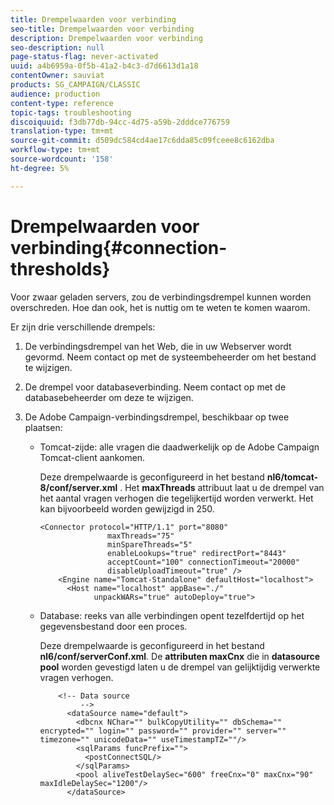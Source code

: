```yaml
---
title: Drempelwaarden voor verbinding
seo-title: Drempelwaarden voor verbinding
description: Drempelwaarden voor verbinding
seo-description: null
page-status-flag: never-activated
uuid: a4b6959a-0f5b-41a2-b4c3-d7d6613d1a18
contentOwner: sauviat
products: SG_CAMPAIGN/CLASSIC
audience: production
content-type: reference
topic-tags: troubleshooting
discoiquuid: f3db77db-94cc-4d75-a59b-2dddce776759
translation-type: tm+mt
source-git-commit: d509dc584cd4ae17c6dda85c09fceee8c6162dba
workflow-type: tm+mt
source-wordcount: '158'
ht-degree: 5%

---
```



# Drempelwaarden voor verbinding{#connection-thresholds}

Voor zwaar geladen servers, zou de verbindingsdrempel kunnen worden overschreden. Hoe dan ook, het is nuttig om te weten te komen waarom.

Er zijn drie verschillende drempels:

1. De verbindingsdrempel van het Web, die in uw Webserver wordt gevormd. Neem contact op met de systeembeheerder om het bestand te wijzigen.
1. De drempel voor databaseverbinding. Neem contact op met de databasebeheerder om deze te wijzigen.
1. De Adobe Campaign-verbindingsdrempel, beschikbaar op twee plaatsen:

   * Tomcat-zijde: alle vragen die daadwerkelijk op de Adobe Campaign Tomcat-client aankomen.

      Deze drempelwaarde is geconfigureerd in het bestand **nl6/tomcat-8/conf/server.xml** . Het **maxThreads** attribuut laat u de drempel van het aantal vragen verhogen die tegelijkertijd worden verwerkt. Het kan bijvoorbeeld worden gewijzigd in 250.

      ```
      <Connector protocol="HTTP/1.1" port="8080"
                     maxThreads="75"
                     minSpareThreads="5"
                     enableLookups="true" redirectPort="8443"
                     acceptCount="100" connectionTimeout="20000"
                     disableUploadTimeout="true" />
          <Engine name="Tomcat-Standalone" defaultHost="localhost">
            <Host name="localhost" appBase="./"
                  unpackWARs="true" autoDeploy="true">
      ```

   * Database: reeks van alle verbindingen opent tezelfdertijd op het gegevensbestand door een proces.

      Deze drempelwaarde is geconfigureerd in het bestand **nl6/conf/serverConf.xml**. De **attributen maxCnx** die in **datasource pool** worden gevestigd laten u de drempel van gelijktijdig verwerkte vragen verhogen.

      ```
          <!-- Data source
               -->
            <dataSource name="default">
              <dbcnx NChar="" bulkCopyUtility="" dbSchema="" encrypted="" login="" password="" provider="" server="" timezone="" unicodeData="" useTimestampTZ=""/>
              <sqlParams funcPrefix="">
                <postConnectSQL/>
              </sqlParams>
              <pool aliveTestDelaySec="600" freeCnx="0" maxCnx="90" maxIdleDelaySec="1200"/>
            </dataSource>
      ```

